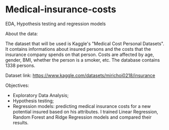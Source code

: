 # Medical-insurance-costs
EDA, Hypothesis testing and regression models

About the data:

The dataset that will be used is Kaggle's "Medical Cost Personal Datasets". It contains informations about insured persons and the costs that the insurance company spends on that person. Costs are affected by age, gender, BMI, whether the person is a smoker, etc. The database contains 1338 persons.

Dataset link: https://www.kaggle.com/datasets/mirichoi0218/insurance

Objectives:

- Exploratory Data Analysis;
- Hypothesis testing;
- Regression models: predicting medical insurance costs for a new potential insured based on his attributes. I trained Linear Regression, Random Forest and Ridge Regression models and compared their results.
